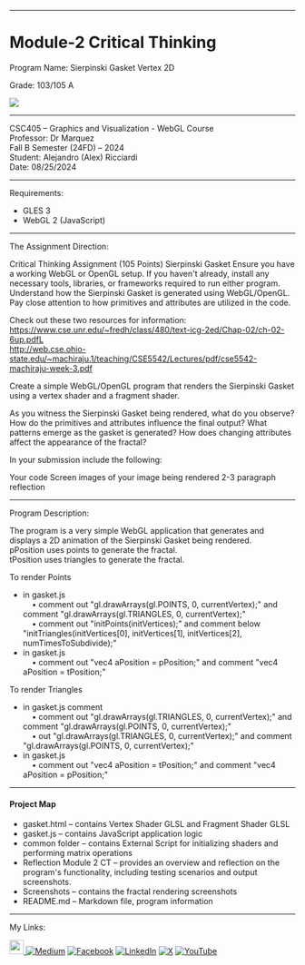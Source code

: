 ﻿-----------------------------------------------------------------------------------------------------------------------------
# Module-2 Critical Thinking
Program Name: Sierpinski Gasket Vertex 2D

Grade:  103/105 A

<p align="left">
<img  src="https://github.com/user-attachments/assets/0580aefe-6c5b-4f8d-967a-f101b18307db">
</p>

-----------------------------------------------------------------------------------------------------------------------------

CSC405 – Graphics and Visualization - WebGL Course  
Professor: Dr Marquez   
Fall B Semester (24FD) – 2024  
Student: Alejandro (Alex) Ricciardi  
Date: 08/25/2024   

-----------------------------------------------------------------------------------------------------------------------------


Requirements:  
- GLES 3
- WebGL 2 (JavaScript)
  
-----------------------------------------------------------------------------------------------------------------------------

The Assignment Direction:  

Critical Thinking Assignment (105 Points)
Sierpinski Gasket
Ensure you have a working WebGL or OpenGL setup. If you haven't already, install any necessary tools, libraries, or frameworks required to run either program. Understand how the Sierpinski Gasket is generated using WebGL/OpenGL. Pay close attention to how primitives and attributes are utilized in the code. 

Check out these two resources for information:  
https://www.cse.unr.edu/~fredh/class/480/text-icg-2ed/Chap-02/ch-02-6up.pdfL  
http://web.cse.ohio-state.edu/~machiraju.1/teaching/CSE5542/Lectures/pdf/cse5542-machiraju-week-3.pdf  

Create a simple WebGL/OpenGL program that renders the Sierpinski Gasket using a vertex shader and a fragment shader.

As you witness the Sierpinski Gasket being rendered, what do you observe? How do the primitives and attributes influence the final output? What patterns emerge as the gasket is generated? How does changing attributes affect the appearance of the fractal?

In your submission include the following:

Your code
Screen images of your image being rendered
2-3 paragraph reflection

-----------------------------------------------------------------------------------------------------------------------------

Program Description:  

The program is a very simple WebGL application that generates and displays a 2D animation of the Sierpinski Gasket being rendered.   
pPosition uses points to generate the fractal.  
tPosition uses triangles to generate the fractal.  

To render Points  
- in gasket.js    
    • comment out "gl.drawArrays(gl.POINTS, 0, currentVertex);" and comment "gl.drawArrays(gl.TRIANGLES, 0, currentVertex);"    
    • comment out "initPoints(initVertices);" and comment below "initTriangles(initVertices[0], initVertices[1], initVertices[2], numTimesToSubdivide);"  
- in gasket.js   
    • comment out "vec4 aPosition = pPosition;" and comment "vec4 aPosition = tPosition;"

To render Triangles  
- in gasket.js comment  
    • comment out "gl.drawArrays(gl.TRIANGLES, 0, currentVertex);" and comment "gl.drawArrays(gl.POINTS, 0, currentVertex);"  
    • out "gl.drawArrays(gl.TRIANGLES, 0, currentVertex);" and comment "gl.drawArrays(gl.POINTS, 0, currentVertex);"  
- in gasket.js  
    • comment out "vec4 aPosition = tPosition;" and comment "vec4 aPosition = pPosition;"

-----------------------------------------------------------------------------------------------------------------------------

#### Project Map
- gasket.html – contains Vertex Shader GLSL and Fragment Shader GLSL  
- gasket.js – contains JavaScript application logic  
- common folder – contains External Script for initializing shaders and performing matrix operations 
- Reflection Module 2 CT – provides an overview and reflection on the program's functionality, including testing scenarios and output screenshots.
- Screenshots – contains the fractal rendering screenshots 
- README.md – Markdown file, program information  

-----------------------------------------------------------------------------------------------------------------------------

My Links:   

<span><a href="https://www.alexomegapy.com" target="_blank"><img width="25" height="25" src="https://github.com/user-attachments/assets/f8001645-cc85-4b99-beec-74482a83ac87"></span>    [![Medium](https://img.shields.io/badge/Medium-12100E?style=for-the-badge&logo=medium&logoColor=whit)](https://medium.com/@alex.omegapy)    [![Facebook](https://img.shields.io/badge/Facebook-%231877F2.svg?logo=Facebook&logoColor=white)](https://www.facebook.com/profile.php?id=100089638857137)    [![LinkedIn](https://img.shields.io/badge/LinkedIn-%230077B5.svg?logo=linkedin&logoColor=white)](https://linkedin.com/in/alex-ricciardi)    [![X](https://img.shields.io/badge/X-black.svg?logo=X&logoColor=white)](https://x.com/AlexOmegapy)    [![YouTube](https://img.shields.io/badge/YouTube-%23FF0000.svg?logo=YouTube&logoColor=white)](https://www.youtube.com/channel/UC4rMaQ7sqywMZkfS1xGh2AA) 





